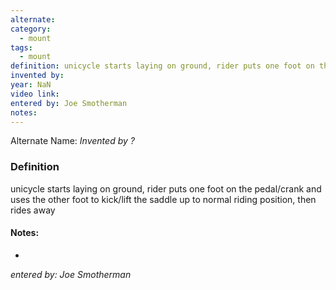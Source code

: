 ```yaml
---
alternate: 
category:
  - mount
tags:
  - mount
definition: unicycle starts laying on ground, rider puts one foot on the pedal/crank and uses the other foot to kick/lift the saddle up to normal riding position, then rides away
invented by: 
year: NaN
video link: 
entered by: Joe Smotherman
notes: 
---
```

Alternate Name: 
*Invented by ?*

### Definition
unicycle starts laying on ground, rider puts one foot on the pedal/crank and uses the other foot to kick/lift the saddle up to normal riding position, then rides away


#### Notes:
- 
*entered by: Joe Smotherman*
